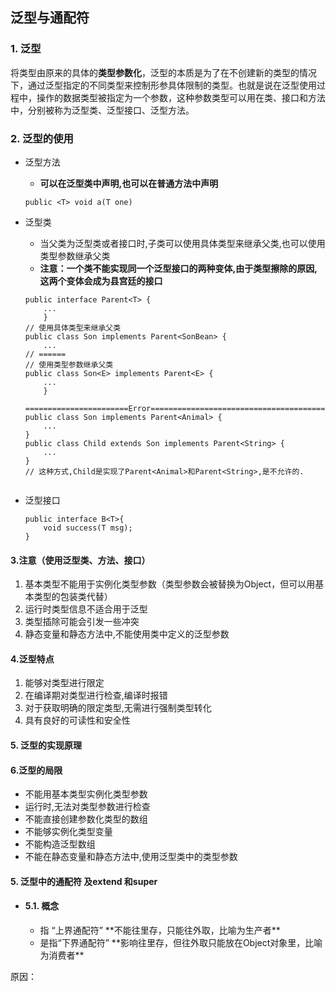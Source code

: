 ## 泛型与通配符

### 1. 泛型

将类型由原来的具体的**类型参数化**，泛型的本质是为了在不创建新的类型的情况下，通过泛型指定的不同类型来控制形参具体限制的类型。也就是说在泛型使用过程中，操作的数据类型被指定为一个参数，这种参数类型可以用在类、接口和方法中，分别被称为泛型类、泛型接口、泛型方法。

### 2. 泛型的使用

+ 泛型方法

  + **可以在泛型类中声明,也可以在普通方法中声明**

  ```
  public <T> void a(T one)
  ```

+ 泛型类

  + 当父类为泛型类或者接口时,子类可以使用具体类型来继承父类,也可以使用类型参数继承父类
  +  **注意：一个类不能实现同一个泛型接口的两种变体,由于类型擦除的原因,这两个变体会成为县宫廷的接口**

  ```
  public interface Parent<T> {
      ...
      }
  // 使用具体类型来继承父类
  public class Son implements Parent<SonBean> {
      ...
  // ======
  // 使用类型参数继承父类
  public class Son<E> implements Parent<E> {
      ...
      }
  
  =======================Error=======================================
  public class Son implements Parent<Animal> {
      ...
  }
  public class Child extends Son implements Parent<String> {
      ...  
  }
  // 这种方式,Child是实现了Parent<Animal>和Parent<String>,是不允许的.
      
  ```

+ 泛型接口

  ```
  public interface B<T>{
      void success(T msg);
  }
  ```



#### 3.注意（使用泛型类、方法、接口）

1. 基本类型不能用于实例化类型参数（类型参数会被替换为Object，但可以用基本类型的包装类代替）
2. 运行时类型信息不适合用于泛型
3. 类型插除可能会引发一些冲突
4. 静态变量和静态方法中,不能使用类中定义的泛型参数

#### 4.泛型特点
1. 能够对类型进行限定
2. 在编译期对类型进行检查,编译时报错
3. 对于获取明确的限定类型,无需进行强制类型转化
4. 具有良好的可读性和安全性

#### 5. 泛型的实现原理

#### 6.泛型的局限

 + 不能用基本类型实例化类型参数
 + 运行时,无法对类型参数进行检查
 + 不能直接创建参数化类型的数组
 + 不能够实例化类型变量
 + 不能构造泛型数组
 + 不能在静态变量和静态方法中,使用泛型类中的类型参数

#### 5. 泛型中的通配符 及extend 和super

- #### 5.1. 概念

  - <? extends T> 指 “上界通配符”  **不能往里存，只能往外取，比喻为生产者**
  - <? super T>是指“下界通配符”  **影响往里存，但往外取只能放在Object对象里，比喻为消费者**

原因：